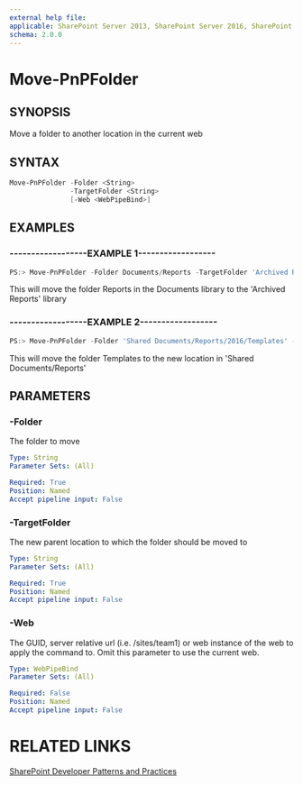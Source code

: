 ```yaml
---
external help file:
applicable: SharePoint Server 2013, SharePoint Server 2016, SharePoint Online
schema: 2.0.0
---
```

# Move-PnPFolder

## SYNOPSIS
Move a folder to another location in the current web

## SYNTAX 

```powershell
Move-PnPFolder -Folder <String>
               -TargetFolder <String>
               [-Web <WebPipeBind>]
```

## EXAMPLES

### ------------------EXAMPLE 1------------------
```powershell
PS:> Move-PnPFolder -Folder Documents/Reports -TargetFolder 'Archived Reports'
```

This will move the folder Reports in the Documents library to the 'Archived Reports' library

### ------------------EXAMPLE 2------------------
```powershell
PS:> Move-PnPFolder -Folder 'Shared Documents/Reports/2016/Templates' -TargetFolder 'Shared Documents/Reports'
```

This will move the folder Templates to the new location in 'Shared Documents/Reports'

## PARAMETERS

### -Folder
The folder to move

```yaml
Type: String
Parameter Sets: (All)

Required: True
Position: Named
Accept pipeline input: False
```

### -TargetFolder
The new parent location to which the folder should be moved to

```yaml
Type: String
Parameter Sets: (All)

Required: True
Position: Named
Accept pipeline input: False
```

### -Web
The GUID, server relative url (i.e. /sites/team1) or web instance of the web to apply the command to. Omit this parameter to use the current web.

```yaml
Type: WebPipeBind
Parameter Sets: (All)

Required: False
Position: Named
Accept pipeline input: False
```

# RELATED LINKS

[SharePoint Developer Patterns and Practices](http://aka.ms/sppnp)